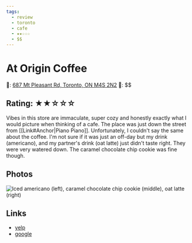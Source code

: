 ```yaml
---
tags:
  - review
  - toronto
  - cafe
  - ★★☆☆☆
  - $$
---
```

# At Origin Coffee

📌: [687 Mt Pleasant Rd, Toronto, ON M4S 2N2](https://maps.app.goo.gl/AZsrwbtBjPeb11C96)
💸: $$

## Rating: ★★☆☆☆

Vibes in this store are immaculate, super cozy and honestly exactly what I would picture when thinking of a cafe. The place was just down the street from [[Link#Anchor|Piano Piano]]. Unfortunately, I couldn't say the same about the coffee. I'm not sure if it was just an off-day but my drink (americano), and my partner's drink (oat latte) just didn't taste right. They were very watered down. The caramel chocolate chip cookie was fine though.

## Photos

![Iced americano (left), caramel chocolate chip cookie (middle), oat latte (right)](https://res.cloudinary.com/drwjkxxud/image/upload/v1721090830/E1D84FF5-819D-4ACF-BE35-A4B9D3D82B06_xdsye0.jpg)

## Links

- [yelp]()
- [google]()